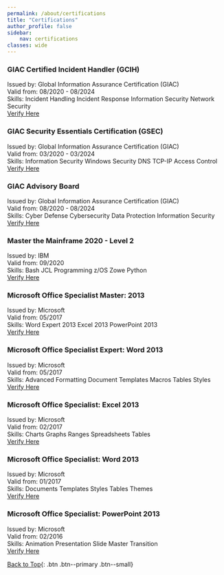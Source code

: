 ```yaml
---
permalink: /about/certifications
title: "Certifications"
author_profile: false
sidebar:
    nav: certifications
classes: wide
---
```


### GIAC Certified Incident Handler (GCIH)

Issued by: Global Information Assurance Certification (GIAC)\
Valid from: 08/2020 - 08/2024\
Skills:
<a class="btn btn--inverse btn--small">Incident Handling</a>
<a class="btn btn--inverse btn--small">Incident Response</a>
<a class="btn btn--inverse btn--small">Information Security</a>
<a class="btn btn--inverse btn--small">Network Security</a>\
<a href="https://www.youracclaim.com/badges/0e959749-aab8-4ed6-9755-ec72084a1a38" class="btn btn--info btn--small">Verify Here</a>

### GIAC Security Essentials Certification (GSEC)

Issued by: Global Information Assurance Certification (GIAC)\
Valid from: 03/2020 - 03/2024\
Skills:
<a class="btn btn--inverse btn--small">Information Security</a>
<a class="btn btn--inverse btn--small">Windows Security</a>
<a class="btn btn--inverse btn--small">DNS</a>
<a class="btn btn--inverse btn--small">TCP-IP</a>
<a class="btn btn--inverse btn--small">Access Control</a>\
<a href="https://www.youracclaim.com/badges/5eec8738-9a9d-424b-8bf7-05064566661b" class="btn btn--info btn--small">Verify Here</a>

### GIAC Advisory Board

Issued by: Global Information Assurance Certification (GIAC)\
Valid from: 08/2020 - 08/2024\
Skills:
<a class="btn btn--inverse btn--small">Cyber Defense</a>
<a class="btn btn--inverse btn--small">Cybersecurity</a>
<a class="btn btn--inverse btn--small">Data Protection</a>
<a class="btn btn--inverse btn--small">Information Security</a>\
<a href="https://www.youracclaim.com/badges/9d44d5cc-cb71-4c59-8fc5-dd1250093378" class="btn btn--info btn--small">Verify Here</a>

### Master the Mainframe 2020 - Level 2

Issued by: IBM\
Valid from: 09/2020\
Skills:
<a class="btn btn--inverse btn--small">Bash</a>
<a class="btn btn--inverse btn--small">JCL</a>
<a class="btn btn--inverse btn--small">Programming</a>
<a class="btn btn--inverse btn--small">z/OS</a>
<a class="btn btn--inverse btn--small">Zowe</a>
<a class="btn btn--inverse btn--small">Python</a>\
<a href="https://www.youracclaim.com/badges/3806ef55-791d-47c8-bb51-246bff9573fc" class="btn btn--info btn--small">Verify Here</a>

### Microsoft Office Specialist Master: 2013

Issued by: Microsoft\
Valid from: 05/2017\
Skills:
<a class="btn btn--inverse btn--small">Word Expert 2013</a>
<a class="btn btn--inverse btn--small">Excel 2013</a>
<a class="btn btn--inverse btn--small">PowerPoint 2013</a>\
<a href="https://www.youracclaim.com/badges/cceb0772-7e71-4684-b0e5-65497ea32b3c" class="btn btn--info btn--small">Verify Here</a>

### Microsoft Office Specialist Expert: Word 2013

Issued by: Microsoft\
Valid from: 05/2017\
Skills:
<a class="btn btn--inverse btn--small">Advanced Formatting</a>
<a class="btn btn--inverse btn--small">Document Templates</a>
<a class="btn btn--inverse btn--small">Macros</a>
<a class="btn btn--inverse btn--small">Tables</a>
<a class="btn btn--inverse btn--small">Styles</a>\
<a href="https://www.youracclaim.com/badges/2d822d6c-726f-4e31-935d-4457f11289ec" class="btn btn--info btn--small">Verify Here</a>

### Microsoft Office Specialist: Excel 2013

Issued by: Microsoft\
Valid from: 02/2017\
Skills:
<a class="btn btn--inverse btn--small">Charts</a>
<a class="btn btn--inverse btn--small">Graphs</a>
<a class="btn btn--inverse btn--small">Ranges</a>
<a class="btn btn--inverse btn--small">Spreadsheets</a>
<a class="btn btn--inverse btn--small">Tables</a>\
<a href="https://www.youracclaim.com/badges/df7a8347-73d7-4338-af1a-f3c8c0700764" class="btn btn--info btn--small">Verify Here</a>

### Microsoft Office Specialist: Word 2013

Issued by: Microsoft\
Valid from: 01/2017\
Skills:
<a class="btn btn--inverse btn--small">Documents</a>
<a class="btn btn--inverse btn--small">Templates</a>
<a class="btn btn--inverse btn--small">Styles</a>
<a class="btn btn--inverse btn--small">Tables</a>
<a class="btn btn--inverse btn--small">Themes</a>\
<a href="https://www.youracclaim.com/badges/810ea2df-7e2a-4404-964c-95d4a33ff581" class="btn btn--info btn--small">Verify Here</a>

### Microsoft Office Specialist: PowerPoint 2013

Issued by: Microsoft\
Valid from: 02/2016\
Skills:
<a class="btn btn--inverse btn--small">Animation</a>
<a class="btn btn--inverse btn--small">Presentation</a>
<a class="btn btn--inverse btn--small">Slide Master</a>
<a class="btn btn--inverse btn--small">Transition</a>\
<a href="https://www.youracclaim.com/badges/37814adb-e77b-44fe-a0aa-ca6a5adac219" class="btn btn--info btn--small">Verify Here</a>

[Back to Top](#top){: .btn .btn--primary .btn--small}